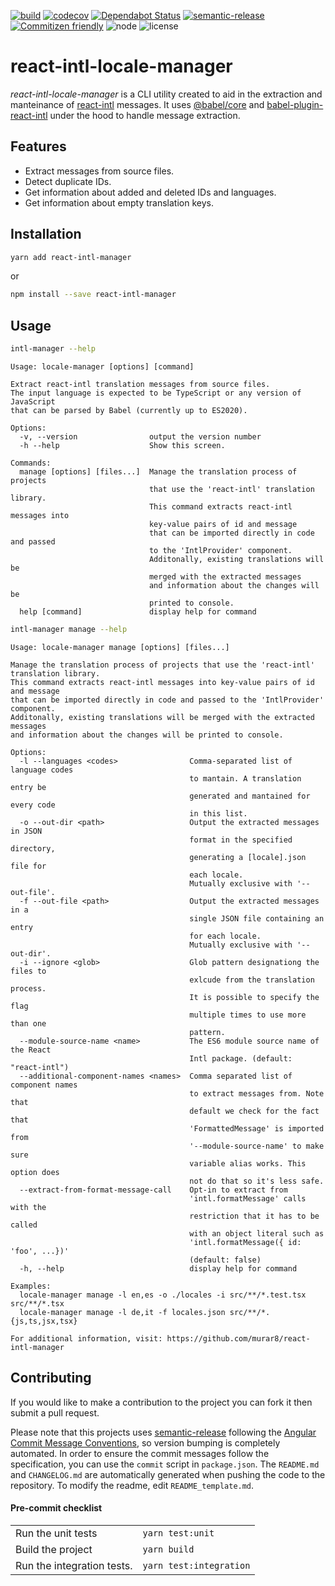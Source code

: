 [![build](https://github.com/murar8/react-intl-locale-manager/workflows/ci/badge.svg)](https://github.com/murar8/react-intl-locale-manager/actions?query=workflow%3Aci)
[![codecov](https://codecov.io/gh/murar8/react-intl-manager/branch/master/graph/badge.svg)](https://codecov.io/gh/murar8/react-intl-manager)
[![Dependabot Status](https://api.dependabot.com/badges/status?host=github&repo=murar8/react-intl-locale-manager)](https://dependabot.com)
[![semantic-release](https://img.shields.io/badge/%20%20%F0%9F%93%A6%F0%9F%9A%80-semantic--release-e10079.svg)](https://github.com/semantic-release/semantic-release)
[![Commitizen friendly](https://img.shields.io/badge/commitizen-friendly-brightgreen.svg)](http://commitizen.github.io/cz-cli/)
![node](https://img.shields.io/node/v/react-intl-locale-manager)
![license](https://img.shields.io/npm/l/react-intl-locale-manager)

# react-intl-locale-manager

_react-intl-locale-manager_ is a CLI utility created to aid in the extraction and manteinance of [react-intl](https://github/formatjs/react-intl) messages. It uses [@babel/core](https://babeljs.io/docs/en/babel-core) and [babel-plugin-react-intl](https://github.com/formatjs/formatjs/tree/master/packages/babel-plugin-react-intl) under the hood to handle message extraction.

## Features

- Extract messages from source files.
- Detect duplicate IDs.
- Get information about added and deleted IDs and languages.
- Get information about empty translation keys.

## Installation

```bash
yarn add react-intl-manager
```

or

```bash
npm install --save react-intl-manager
```

## Usage

```bash
intl-manager --help
```

```
Usage: locale-manager [options] [command]

Extract react-intl translation messages from source files.
The input language is expected to be TypeScript or any version of JavaScript
that can be parsed by Babel (currently up to ES2020).

Options:
  -v, --version                output the version number
  -h --help                    Show this screen.

Commands:
  manage [options] [files...]  Manage the translation process of projects
                               that use the 'react-intl' translation library.
                               This command extracts react-intl messages into
                               key-value pairs of id and message
                               that can be imported directly in code and passed
                               to the 'IntlProvider' component.
                               Additonally, existing translations will be
                               merged with the extracted messages
                               and information about the changes will be
                               printed to console.
  help [command]               display help for command

```

```bash
intl-manager manage --help
```

```
Usage: locale-manager manage [options] [files...]

Manage the translation process of projects that use the 'react-intl' translation library.
This command extracts react-intl messages into key-value pairs of id and message
that can be imported directly in code and passed to the 'IntlProvider' component.
Additonally, existing translations will be merged with the extracted messages
and information about the changes will be printed to console.

Options:
  -l --languages <codes>                Comma-separated list of language codes
                                        to mantain. A translation entry be
                                        generated and mantained for every code
                                        in this list.
  -o --out-dir <path>                   Output the extracted messages in JSON
                                        format in the specified directory,
                                        generating a [locale].json file for
                                        each locale.
                                        Mutually exclusive with '--out-file'.
  -f --out-file <path>                  Output the extracted messages in a
                                        single JSON file containing an entry
                                        for each locale.
                                        Mutually exclusive with '--out-dir'.
  -i --ignore <glob>                    Glob pattern designationg the files to
                                        exlcude from the translation process.
                                        It is possible to specify the flag
                                        multiple times to use more than one
                                        pattern.
  --module-source-name <name>           The ES6 module source name of the React
                                        Intl package. (default: "react-intl")
  --additional-component-names <names>  Comma separated list of component names
                                        to extract messages from. Note that
                                        default we check for the fact that
                                        'FormattedMessage' is imported from
                                        '--module-source-name' to make sure
                                        variable alias works. This option does
                                        not do that so it's less safe.
  --extract-from-format-message-call    Opt-in to extract from
                                        'intl.formatMessage' calls with the
                                        restriction that it has to be called
                                        with an object literal such as
                                        'intl.formatMessage({ id: 'foo', ...})'
                                        (default: false)
  -h, --help                            display help for command

Examples:
  locale-manager manage -l en,es -o ./locales -i src/**/*.test.tsx src/**/*.tsx
  locale-manager manage -l de,it -f locales.json src/**/*.{js,ts,jsx,tsx}

For additional information, visit: https://github.com/murar8/react-intl-manager

```

## Contributing

If you would like to make a contribution to the project you can fork it then submit a pull request.

Please note that this projects uses [semantic-release](https://semantic-release.gitbook.io/semantic-release/) following the [Angular Commit Message Conventions](https://github.com/angular/angular.js/blob/master/DEVELOPERS.md#-git-commit-guidelines), so version bumping is completely automated. In order to ensure the commit messages follow the specification, you can use the `commit` script in `package.json`. The `README.md` and `CHANGELOG.md` are automatically generated when pushing the code to the repository. To modify the readme, edit `README_template.md`.

#### Pre-commit checklist

|                            |                         |
| -------------------------- | ----------------------- |
| Run the unit tests         | `yarn test:unit`        |
| Build the project          | `yarn build`            |
| Run the integration tests. | `yarn test:integration` |
